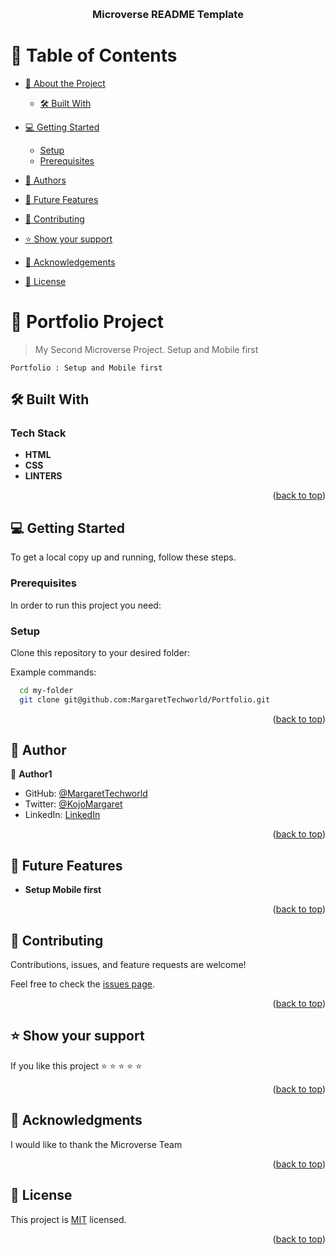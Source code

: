 <a name="readme-top"></a>

<div align="center">

  <br/>

  <h3><b>Microverse README Template</b></h3>

</div>



# 📗 Table of Contents

- [📖 About the Project](#about-project)
  - [🛠 Built With](#built-with)
- [💻 Getting Started](#getting-started)
  - [Setup](#setup)
  - [Prerequisites](#prerequisites)
- [👥 Authors](#authors)
- [🔭 Future Features](#future-features)
- [🤝 Contributing](#contributing)
- [⭐️ Show your support](#support)
- [🙏 Acknowledgements](#acknowledgements)

- [📝 License](#license)




# 📖 Portfolio Project <a name="about-project"></a>

> My Second Microverse Project. Setup and Mobile first

    Portfolio : Setup and Mobile first

## 🛠 Built With <a name="built-with"></a>

### Tech Stack <a name="tech-stack"></a>


- **HTML**
- **CSS**
- **LINTERS**

<p align="right">(<a href="#readme-top">back to top</a>)</p>


## 💻 Getting Started <a name="getting-started"></a>

To get a local copy up and running, follow these steps.

### Prerequisites

In order to run this project you need:

### Setup

Clone this repository to your desired folder:

Example commands:

```sh
  cd my-folder
  git clone git@github.com:MargaretTechworld/Portfolio.git
```



<p align="right">(<a href="#readme-top">back to top</a>)</p>



## 👥 Author <a name="authors"></a>

👤 **Author1**

- GitHub: [@MargaretTechworld](https://github.com/githubhandle)
- Twitter: [@KojoMargaret](https://twitter.com/twitterhandle)
- LinkedIn: [LinkedIn](https://www.linkedin.com/in/margaret-kojo-musa-759b8026a/e)

<p align="right">(<a href="#readme-top">back to top</a>)</p>



## 🔭 Future Features <a name="future-features"></a>


-  **Setup Mobile first**
<p align="right">(<a href="#readme-top">back to top</a>)</p>



## 🤝 Contributing <a name="contributing"></a>

Contributions, issues, and feature requests are welcome!

Feel free to check the [issues page](../../issues/).

<p align="right">(<a href="#readme-top">back to top</a>)</p>



## ⭐️ Show your support <a name="support"></a>

If you like this project ⭐️ ⭐️ ⭐️ ⭐️ ⭐️

<p align="right">(<a href="#readme-top">back to top</a>)</p>


## 🙏 Acknowledgments <a name="acknowledgements"></a>


I would like to thank the Microverse Team

<p align="right">(<a href="#readme-top">back to top</a>)</p>





## 📝 License <a name="license"></a>

This project is [MIT](./LICENSE) licensed.


<p align="right">(<a href="#readme-top">back to top</a>)</p>
